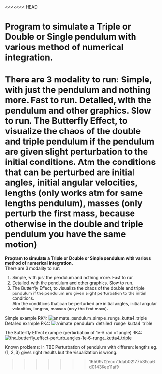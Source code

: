 <<<<<<< HEAD
# Program to simulate a Triple or Double or Single pendulum with various method of numerical integration.
There are 3 modality to run:
Simple, with just the pendulum and nothing more. Fast to run.
Detailed, with the pendulum and other graphics. Slow to run.
The Butterfly Effect, to visualize the chaos of the double and triple pendulum if the pendulum are given slight perturbation to the initial conditions.
Atm the conditions that can be perturbed are initial angles, initial angular velocities, lengths (only works atm for same lengths pendulum), masses (only perturb the first mass, because otherwise in the double and triple pendulum you have the same motion)
=======
**Program to simulate a Triple or Double or Single pendulum with various method of numerical integration.**   
There are 3 modality to run:   
1. Simple, with just the pendulum and nothing more. Fast to run.   
2. Detailed, with the pendulum and other graphics. Slow to run.   
3. The Butterfly Effect, to visualize the chaos of the double and triple pendulum if the pendulum are given slight perturbation to the initial conditions.   
Atm the conditions that can be perturbed are initial angles, initial angular velocities, lengths, masses (only the first mass).


Simple example RK4: ![animate_pendulum_simple_runge_kutta4_triple](https://user-images.githubusercontent.com/28791454/151343981-362260c2-08f7-4fc1-b5ce-454d76fcdae0.gif)
Detailed example RK4: ![animate_pendulum_detailed_runge_kutta4_triple](https://user-images.githubusercontent.com/28791454/151346162-3db437d2-b2b8-436e-9eda-5fb31c2b49a0.gif)


The Butterfly Effect example (perturbation of 1e-6 rad of angle) RK4: ![the_butterfly_effect-perturb_angles-1e-6-runge_kutta4_triple](https://user-images.githubusercontent.com/28791454/151345660-2e970dfc-baf7-490e-a4e0-a464400e9a20.gif)

Known problems:
In TBE Perturbation of pendulum with different lengths eg. (1, 2, 3) gives right results but the visualization is wrong.

>>>>>>> 165097f2ecc70dab02177b39ca6d01436ee11af9
